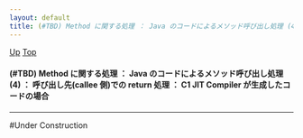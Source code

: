 ```yaml
---
layout: default
title: (#TBD) Method に関する処理 ： Java のコードによるメソッド呼び出し処理 (4) ： 呼び出し先(callee 側)での return 処理 ： C1 JIT Compiler が生成したコードの場合
---
```

[Up](nodLHiWZZE.html) [Top](../index.html)

#### (#TBD) Method に関する処理 ： Java のコードによるメソッド呼び出し処理 (4) ： 呼び出し先(callee 側)での return 処理 ： C1 JIT Compiler が生成したコードの場合

--- 
#Under Construction





